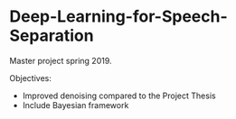 # Deep-Learning-for-Speech-Separation

Master project spring 2019. 

Objectives:
* Improved denoising compared to the Project Thesis
* Include Bayesian framework


